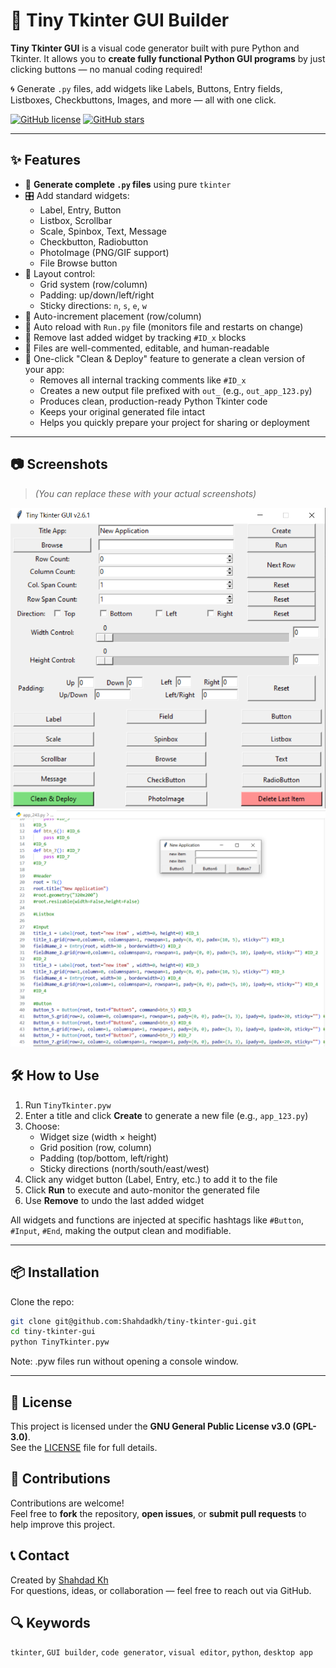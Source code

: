 # 🧱 Tiny Tkinter GUI Builder

**Tiny Tkinter GUI** is a visual code generator built with pure Python and Tkinter. It allows you to **create fully functional Python GUI programs** by just clicking buttons — no manual coding required!

🌀 Generate `.py` files, add widgets like Labels, Buttons, Entry fields, Listboxes, Checkbuttons, Images, and more — all with one click.

[![GitHub license](https://img.shields.io/github/license/Shahdadkh/tiny-tkinter-gui)](LICENSE)
[![GitHub stars](https://img.shields.io/github/stars/Shahdadkh/tiny-tkinter-gui?style=social)](https://github.com/Shahdadkh/tiny-tkinter-gui)

---

## ✨ Features

- 🔨 **Generate complete `.py` files** using pure `tkinter`
- 🎛 Add standard widgets:
  - Label, Entry, Button
  - Listbox, Scrollbar
  - Scale, Spinbox, Text, Message
  - Checkbutton, Radiobutton
  - PhotoImage (PNG/GIF support)
  - File Browse button
- 📐 Layout control:
  - Grid system (row/column)
  - Padding: up/down/left/right
  - Sticky directions: `n`, `s`, `e`, `w`
- 🔁 Auto-increment placement (row/column)
- 🚀 Auto reload with `Run.py` file (monitors file and restarts on change)
- 🧼 Remove last added widget by tracking `#ID_x` blocks
- 📁 Files are well-commented, editable, and human-readable
- 🧼 One-click "Clean & Deploy" feature to generate a clean version of your app:
  - Removes all internal tracking comments like `#ID_x`
  - Creates a new output file prefixed with `out_` (e.g., `out_app_123.py`)
  - Produces clean, production-ready Python Tkinter code
  - Keeps your original generated file intact
  - Helps you quickly prepare your project for sharing or deployment

---

## 📷 Screenshots

> _(You can replace these with your actual screenshots)_

![Main Window](screenshots/main_window.png)
![Generated Code](screenshots/generated_code.png)

## 🛠 How to Use

1. Run `TinyTkinter.pyw`
2. Enter a title and click **Create** to generate a new file (e.g., `app_123.py`)
3. Choose:
   - Widget size (width × height)
   - Grid position (row, column)
   - Padding (top/bottom, left/right)
   - Sticky directions (north/south/east/west)
4. Click any widget button (Label, Entry, etc.) to add it to the file
5. Click **Run** to execute and auto-monitor the generated file
6. Use **Remove** to undo the last added widget

All widgets and functions are injected at specific hashtags like `#Button`, `#Input`, `#End`, making the output clean and modifiable.

---

## 📦 Installation

Clone the repo:

```bash
git clone git@github.com:Shahdadkh/tiny-tkinter-gui.git
cd tiny-tkinter-gui
python TinyTkinter.pyw

```

Note: .pyw files run without opening a console window.

---

## 📝 License

This project is licensed under the **GNU General Public License v3.0 (GPL-3.0)**.  
See the [LICENSE](LICENSE) file for full details.

## 🤝 Contributions

Contributions are welcome!  
Feel free to **fork** the repository, **open issues**, or **submit pull requests** to help improve this project.

## 📞 Contact

Created by [Shahdad Kh](https://github.com/Shahdadkh)  
For questions, ideas, or collaboration — feel free to reach out via GitHub.

## 🔍 Keywords

`tkinter`, `GUI builder`, `code generator`, `visual editor`, `python`, `desktop app`

